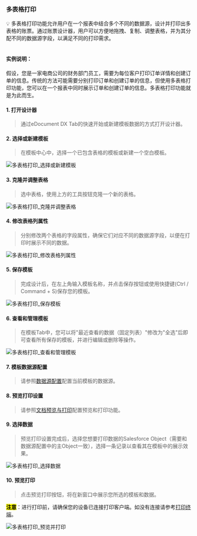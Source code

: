 <h5 id="start"></h5>

### 多表格打印

<aside>
💡 多表格打印功能允许用户在一个报表中结合多个不同的数据源，设计并打印出多表格的账票。通过账票设计器，用户可以方便地拖拽、复制、调整表格，并为其分配不同的数据源字段，以满足不同的打印需求。
</aside>
<br>

#### **实例说明：**
假设，您是一家电商公司的财务部门员工，需要为每位客户打印订单详情和创建订单的信息。传统的方法可能需要分别打印订单和创建订单的信息，但使用多表格打印功能，您可以在一个报表中同时展示订单和创建订单的信息。多表格打印功能就是为此而生。

#### **1. 打开设计器**

> 通过eDocument DX Tab的快速开始或新建模板数据的方式打开设计器。

#### **2. 选择或新建模板**

> 在模板中心中，选择一个已包含表格的模板或新建一个空白模板。

![多表格打印_选择或新建模板](../_images/zh-cn/多表格打印_选择或新建模板.gif)

#### **3. 克隆并调整表格**

> 选中表格，使用上方的工具按钮克隆一个新的表格。

![多表格打印_克隆并调整表格](../_images/zh-cn/多表格打印_克隆并调整表格.gif)

#### **4. 修改表格列属性**

> 分别修改两个表格的字段属性，确保它们对应不同的数据源字段，以便在打印时展示不同的数据。

![多表格打印_修改表格列属性](../_images/zh-cn/多表格打印_修改表格列属性.gif)

#### **5. 保存模板**

> 完成设计后，在左上角输入模板名称，并点击保存按钮或使用快捷键(Ctrl / Command + S)保存您的模板。

![多表格打印_保存模板](../_images/zh-cn/多表格打印_保存模板.gif)

#### **6. 查看和管理模板**

> 在模板Tab中，您可以将"最近查看的数据（固定列表）"修改为"全选"后即可查看所有保存的模板，并进行编辑或删除等操作。

![多表格打印_查看和管理模板](../_images/zh-cn/多表格打印_查看和管理模板.gif)

#### **7. 模板数据源配置**

> 请参照[数据源配置](c-datasourceOverview#start)配置当前模板的数据源。

#### **8. 预览打印设置**

> 请参照[文档预览与打印](ad-print.md#adprint-step1)配置预览和打印功能。

#### **9. 选择数据**

> 预览打印设置完成后，选择您想要打印数据的Salesforce Object（需要和数据源配置中的主Object一致），选择一条记录以查看其在模板中的展示效果。

![多表格打印_选择数据](../_images/zh-cn/多表格打印_选择数据.gif)

#### **10. 预览打印**

> 点击预览打印按钮，将在新窗口中展示您所选的模板和数据。<br/>

<mark>**注意**</mark>：进行打印前，请确保您的设备已连接打印客户端。如没有连接请参考[打印终端](download.md)。

![多表格打印_预览并打印](../_images/zh-cn/多表格打印_预览并打印.gif)